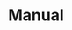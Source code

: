 ---
title: 'Manual'
linkTitle: 'Manual'
weight: 4
description: 'This section contains documents for CVAT simple and advanced users'
---